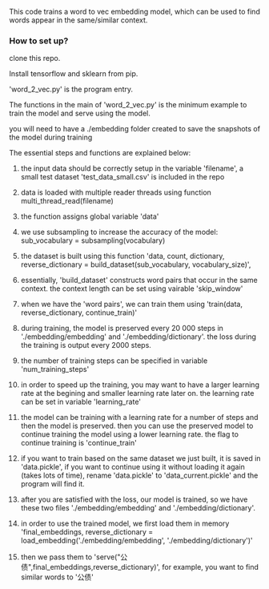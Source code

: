 
This code trains a word to vec embedding model, which can be used to find words appear in the same/similar context.


### How to set up? ###

clone this repo. 

Install tensorflow and sklearn from pip. 

'word_2_vec.py' is the program entry.

The functions in the main of 'word_2_vec.py' is the minimum example to train the model and serve using the model.

you will need to have a ./embedding folder created to save the snapshots of the model during training

The essential steps and functions are explained below:

1. the input data should be correctly setup in the variable 'filename', a small test dataset 'test_data_small.csv' is included in the repo

2. data is loaded with multiple reader threads using function multi_thread_read(filename)

3. the function assigns global variable 'data'

4. we use subsampling to increase the accuracy of the model: sub_vocabulary = subsampling(vocabulary)

5. the dataset is built using this function 'data, count, dictionary, reverse_dictionary = build_dataset(sub_vocabulary, vocabulary_size)', 

6. essentially, 'build_dataset' constructs word pairs that occur in the same context. the context length can be set using vairable 'skip_window'

7. when we have the 'word pairs', we can train them using 'train(data, reverse_dictionary, continue_train)'

8. during training, the model is preserved every 20 000 steps in './embedding/embedding' and './embedding/dictionary'. the loss during the training is output every 2000 steps.

9. the number of training steps can be specified in variable 'num_training_steps'

10. in order to speed up the training, you may want to have a larger learning rate at the begining and smaller learning rate later on. the learning rate can be set in variable 'learning_rate'

11. the model can be training with a learning rate for a number of steps and then the model is preserved. then you can use the preserved model to continue training the model using a lower learning rate. the flag to continue training is 'continue_train'

12. if you want to train based on the same dataset we just built, it is saved in 'data.pickle', if you want to continue using it without loading it again (takes lots of time), rename 'data.pickle' to 'data_current.pickle' and the program will find it.

13. after you are satisfied with the loss, our model is trained, so we have these two files './embedding/embedding' and './embedding/dictionary'. 

14. in order to use the trained model, we first load them in memory 'final_embeddings, reverse_dictionary = load_embedding('./embedding/embedding', './embedding/dictionary')'

15. then we pass them to 'serve("公债",final_embeddings,reverse_dictionary)', for example, you want to find similar words to '公债' 

